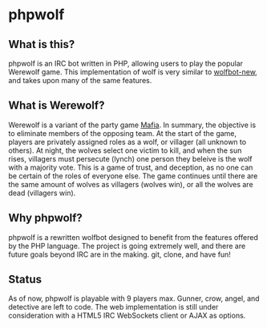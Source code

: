 phpwolf
=======

What is this?
-------------
phpwolf is an IRC bot written in PHP, allowing users to play the popular Werewolf game. This implementation of wolf is very similar to [wolfbot-new](http://code.google.com/p/wolfbot-new/), and takes upon many of the same features.

What is Werewolf?
-----------------
Werewolf is a variant of the party game [Mafia](http://en.wikipedia.org/wiki/Mafia_%28party_game%29). In summary, the objective is to eliminate members of the opposing team. At the start of the game, players are privately assigned roles as a wolf, or villager (all unknown to others). At night, the wolves select one victim to kill, and when the sun rises, villagers must persecute (lynch) one person they beleive is the wolf with a majority vote. This is a game of trust, and deception, as no one can be certain of the roles of everyone else. The game continues until there are the same amount of wolves as villagers (wolves win), or all the wolves are dead (villagers win).

Why phpwolf?
------------
phpwolf is a rewritten wolfbot designed to benefit from the features offered by the PHP language. The project is going extremely well, and there are future goals beyond IRC are in the making. git, clone, and have fun!

Status
------------
As of now, phpwolf is playable with 9 players max. Gunner, crow, angel, and detective are left to code. The web implementation is still under consideration with a HTML5 IRC WebSockets client or AJAX as options.

